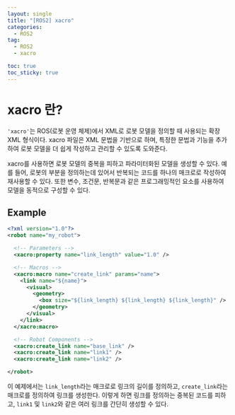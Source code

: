 ```yaml
---
layout: single
title: "[ROS2] xacro"
categories:
  - ROS2
tag:
  - ROS2
  - xacro

toc: true
toc_sticky: true
---
```


# xacro 란?

`'xacro'`는 ROS(로봇 운영 체제)에서 XML로 로봇 모델을 정의할 때 사용되는 확장 XML 형식이다. xacro 파일은 XML 문법을 기반으로 하며, 특정한 문법과 기능을 추가하여 로봇 모델을 더 쉽게 작성하고 관리할 수 있도록 도와준다.

xacro를 사용하면 로봇 모델의 중복을 피하고 파라미터화된 모델을 생성할 수 있다. 예를 들어, 로봇의 부분을 정의하는데 있어서 반복되는 코드를 하나의 매크로로 작성하여 재사용할 수 있다. 또한 변수, 조건문, 반복문과 같은 프로그래밍적인 요소를 사용하여 모델을 동적으로 구성할 수 있다.

## Example

```xml
<?xml version="1.0"?>
<robot name="my_robot">

  <!-- Parameters -->
  <xacro:property name="link_length" value="1.0" />

  <!-- Macros -->
  <xacro:macro name="create_link" params="name">
    <link name="${name}">
      <visual>
        <geometry>
          <box size="${link_length} ${link_length} ${link_length}" />
        </geometry>
      </visual>
    </link>
  </xacro:macro>

  <!-- Robot Components -->
  <xacro:create_link name="base_link" />
  <xacro:create_link name="link1" />
  <xacro:create_link name="link2" />

</robot>
```

이 예제에서는 `link_length`라는 매크로로 링크의 길이를 정의하고, `create_link`라는 매크로를 정의하여 링크를 생성한다. 이렇게 하면 링크를 정의하는 중복된 코드를 피하고, `link1` 및 `link2`와 같은 여러 링크를 간단히 생성할 수 있다.